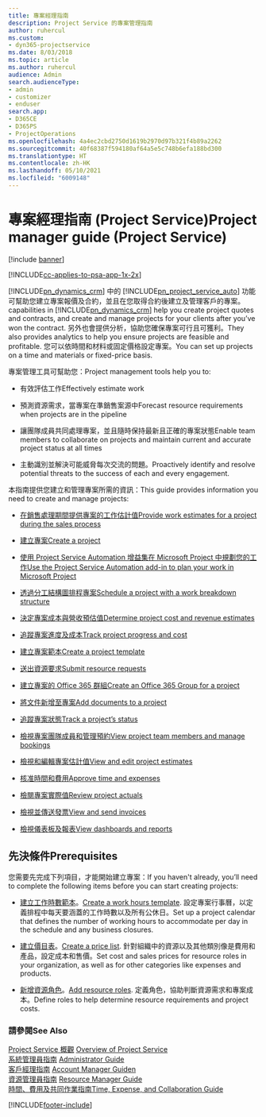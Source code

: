 ```yaml
---
title: 專案經理指南
description: Project Service 的專案管理指南
author: ruhercul
ms.custom:
- dyn365-projectservice
ms.date: 8/03/2018
ms.topic: article
ms.author: ruhercul
audience: Admin
search.audienceType:
- admin
- customizer
- enduser
search.app:
- D365CE
- D365PS
- ProjectOperations
ms.openlocfilehash: 4a4ec2cbd2750d1619b2970d97b321f4b89a2262
ms.sourcegitcommit: 40f68387f594180af64a5e5c748b6efa188bd300
ms.translationtype: HT
ms.contentlocale: zh-HK
ms.lasthandoff: 05/10/2021
ms.locfileid: "6009148"
---
```

# <a name="project-manager-guide-project-service"></a><span data-ttu-id="2023a-103">專案經理指南 (Project Service)</span><span class="sxs-lookup"><span data-stu-id="2023a-103">Project manager guide (Project Service)</span></span>

[!include [banner](../includes/psa-now-project-operations.md)]

[!INCLUDE[cc-applies-to-psa-app-1x-2x](../includes/cc-applies-to-psa-app-1x-2x.md)]

[!INCLUDE[pn_dynamics_crm](../includes/pn-dynamics-crm.md)] <span data-ttu-id="2023a-104">中的 [!INCLUDE[pn_project_service_auto](../includes/pn-project-service-auto.md)] 功能可幫助您建立專案報價及合約，並且在您取得合約後建立及管理客戶的專案。</span><span class="sxs-lookup"><span data-stu-id="2023a-104">capabilities in [!INCLUDE[pn_dynamics_crm](../includes/pn-dynamics-crm.md)] help you create project quotes and contracts, and create and manage projects for your clients after you’ve won the contract.</span></span> <span data-ttu-id="2023a-105">另外也會提供分析，協助您確保專案可行且可獲利。</span><span class="sxs-lookup"><span data-stu-id="2023a-105">They also provides analytics to help you ensure projects are feasible and profitable.</span></span> <span data-ttu-id="2023a-106">您可以依時間和材料或固定價格設定專案。</span><span class="sxs-lookup"><span data-stu-id="2023a-106">You can set up projects on a time and materials or fixed-price basis.</span></span>  
  
 <span data-ttu-id="2023a-107">專案管理工具可幫助您：</span><span class="sxs-lookup"><span data-stu-id="2023a-107">Project management tools help you to:</span></span>  
  
-   <span data-ttu-id="2023a-108">有效評估工作</span><span class="sxs-lookup"><span data-stu-id="2023a-108">Effectively estimate work</span></span>  
  
-   <span data-ttu-id="2023a-109">預測資源需求，當專案在準銷售案源中</span><span class="sxs-lookup"><span data-stu-id="2023a-109">Forecast resource requirements when projects are in the pipeline</span></span>  
  
-   <span data-ttu-id="2023a-110">讓團隊成員共同處理專案，並且隨時保持最新且正確的專案狀態</span><span class="sxs-lookup"><span data-stu-id="2023a-110">Enable team members to collaborate on projects and maintain current and accurate project status at all times</span></span>  
  
-   <span data-ttu-id="2023a-111">主動識別並解決可能威脅每次交流的問題。</span><span class="sxs-lookup"><span data-stu-id="2023a-111">Proactively identify and resolve potential threats to the success of each and every engagement.</span></span>  
  
<span data-ttu-id="2023a-112">本指南提供您建立和管理專案所需的資訊：</span><span class="sxs-lookup"><span data-stu-id="2023a-112">This guide provides information you need to create and manage projects:</span></span>  
  
-   [<span data-ttu-id="2023a-113">在銷售處理期間提供專案的工作估計值</span><span class="sxs-lookup"><span data-stu-id="2023a-113">Provide work estimates for a project during the sales process</span></span>](../psa/provide-estimates-project-during-sales-process.md)  
  
-   [<span data-ttu-id="2023a-114">建立專案</span><span class="sxs-lookup"><span data-stu-id="2023a-114">Create a project</span></span>](../psa/create-project.md)  
  
-   [<span data-ttu-id="2023a-115">使用 Project Service Automation 增益集在 Microsoft Project 中規劃您的工作</span><span class="sxs-lookup"><span data-stu-id="2023a-115">Use the Project Service Automation add-in to plan your work in Microsoft Project</span></span>](../psa/add-plan-work-microsoft-project.md)  
  
-   [<span data-ttu-id="2023a-116">透過分工結構圖排程專案</span><span class="sxs-lookup"><span data-stu-id="2023a-116">Schedule a project with a work breakdown structure</span></span>](../psa/schedule-project-work-breakdown-structure.md)  
  
-   [<span data-ttu-id="2023a-117">決定專案成本與營收預估值</span><span class="sxs-lookup"><span data-stu-id="2023a-117">Determine project cost and revenue estimates</span></span>](../psa/determine-project-cost-revenue-estimates.md)  
  
-   [<span data-ttu-id="2023a-118">追蹤專案進度及成本</span><span class="sxs-lookup"><span data-stu-id="2023a-118">Track project progress and cost</span></span>](../psa/track-project-progress-cost.md)  
  
-   [<span data-ttu-id="2023a-119">建立專案範本</span><span class="sxs-lookup"><span data-stu-id="2023a-119">Create a project template</span></span>](../psa/create-project-template.md)  
  
-   [<span data-ttu-id="2023a-120">送出資源要求</span><span class="sxs-lookup"><span data-stu-id="2023a-120">Submit resource requests</span></span>](../psa/submit-resource-requests.md)  
  
-   [<span data-ttu-id="2023a-121">建立專案的 Office 365 群組</span><span class="sxs-lookup"><span data-stu-id="2023a-121">Create an Office 365 Group for a project</span></span>](../psa/create-office-365-group-project.md)  
  
-   [<span data-ttu-id="2023a-122">將文件新增至專案</span><span class="sxs-lookup"><span data-stu-id="2023a-122">Add documents to a project</span></span>](../psa/add-documents-project.md)  
  
-   [<span data-ttu-id="2023a-123">追蹤專案狀態</span><span class="sxs-lookup"><span data-stu-id="2023a-123">Track a project’s status</span></span>](../psa/track-project-status.md)  
  
-   [<span data-ttu-id="2023a-124">檢視專案團隊成員和管理預約</span><span class="sxs-lookup"><span data-stu-id="2023a-124">View project team members and manage bookings</span></span>](../psa/view-project-team-members-manage-bookings.md)  
  
-   [<span data-ttu-id="2023a-125">檢視和編輯專案估計值</span><span class="sxs-lookup"><span data-stu-id="2023a-125">View and edit project estimates</span></span>](../psa/view-edit-project-estimates.md)  
  
-   [<span data-ttu-id="2023a-126">核准時間和費用</span><span class="sxs-lookup"><span data-stu-id="2023a-126">Approve time and expenses</span></span>](../psa/approve-time-expenses.md)  
  
-   [<span data-ttu-id="2023a-127">檢閱專案實際值</span><span class="sxs-lookup"><span data-stu-id="2023a-127">Review project actuals</span></span>](../psa/review-project-actuals.md)  
  
-   [<span data-ttu-id="2023a-128">檢視並傳送發票</span><span class="sxs-lookup"><span data-stu-id="2023a-128">View and send invoices</span></span>](../psa/view-send-invoices.md)  
  
-   [<span data-ttu-id="2023a-129">檢視儀表板及報表</span><span class="sxs-lookup"><span data-stu-id="2023a-129">View dashboards and reports</span></span>](../psa/view-dashboards-reports.md)  
  
## <a name="prerequisites"></a><span data-ttu-id="2023a-130">先決條件</span><span class="sxs-lookup"><span data-stu-id="2023a-130">Prerequisites</span></span>  
 <span data-ttu-id="2023a-131">您需要先完成下列項目，才能開始建立專案：</span><span class="sxs-lookup"><span data-stu-id="2023a-131">If you haven't already, you’ll need to complete the following items before you can start creating projects:</span></span>  
  
-   <span data-ttu-id="2023a-132">[建立工作時數範本](../psa/create-work-hours-template.md)。</span><span class="sxs-lookup"><span data-stu-id="2023a-132">[Create a work hours template](../psa/create-work-hours-template.md).</span></span> <span data-ttu-id="2023a-133">設定專案行事曆，以定義排程中每天要涵蓋的工作時數以及所有公休日。</span><span class="sxs-lookup"><span data-stu-id="2023a-133">Set up a project calendar that defines the number of working hours to accommodate per day in the schedule and any business closures.</span></span>  
  
-   <span data-ttu-id="2023a-134">[建立價目表](../psa/create-price-list.md)。</span><span class="sxs-lookup"><span data-stu-id="2023a-134">[Create a price list](../psa/create-price-list.md).</span></span> <span data-ttu-id="2023a-135">針對組織中的資源以及其他類別像是費用和產品，設定成本和售價。</span><span class="sxs-lookup"><span data-stu-id="2023a-135">Set cost and sales prices for resource roles in your organization, as well as for other categories like expenses and products.</span></span>  
  
-   <span data-ttu-id="2023a-136">[新增資源角色](../psa/add-resource-roles.md)。</span><span class="sxs-lookup"><span data-stu-id="2023a-136">[Add resource roles](../psa/add-resource-roles.md).</span></span> <span data-ttu-id="2023a-137">定義角色，協助判斷資源需求和專案成本。</span><span class="sxs-lookup"><span data-stu-id="2023a-137">Define roles to help determine resource requirements and project costs.</span></span>  
  
### <a name="see-also"></a><span data-ttu-id="2023a-138">請參閱</span><span class="sxs-lookup"><span data-stu-id="2023a-138">See Also</span></span>  
 <span data-ttu-id="2023a-139">[Project Service 概觀](../psa/overview.md) </span><span class="sxs-lookup"><span data-stu-id="2023a-139">[Overview of Project Service](../psa/overview.md) </span></span>  
 <span data-ttu-id="2023a-140">[系統管理員指南](../psa/admin-guide.md) </span><span class="sxs-lookup"><span data-stu-id="2023a-140">[Administrator Guide](../psa/admin-guide.md) </span></span>  
 <span data-ttu-id="2023a-141">[客戶經理指南](../psa/account-manager-guide.md) </span><span class="sxs-lookup"><span data-stu-id="2023a-141">[Account Manager Guiden](../psa/account-manager-guide.md) </span></span>  
 <span data-ttu-id="2023a-142">[資源管理員指南](../psa/resource-manager-guide.md) </span><span class="sxs-lookup"><span data-stu-id="2023a-142">[Resource Manager Guide](../psa/resource-manager-guide.md) </span></span>  
 [<span data-ttu-id="2023a-143">時間、費用及共同作業指南</span><span class="sxs-lookup"><span data-stu-id="2023a-143">Time, Expense, and Collaboration Guide</span></span>](../psa/time-expense-collaboration-guide.md)



[!INCLUDE[footer-include](../includes/footer-banner.md)]